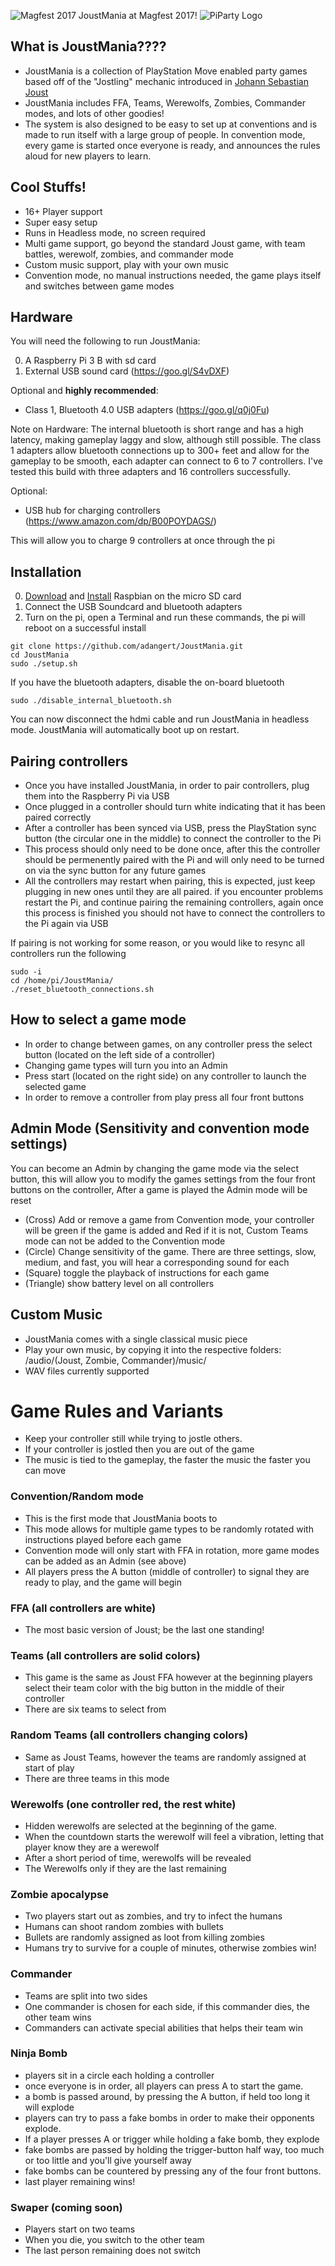 ![Magfest 2017](logo/magfest.jpg)
JoustMania at Magfest 2017!
![PiParty Logo](logo/PiPartyLogo2.png)

What is JoustMania????
--------------------------------------

* JoustMania is a collection of PlayStation Move enabled party games based off of the "Jostling" mechanic introduced in [Johann Sebastian Joust](http://www.jsjoust.com/)
* JoustMania includes FFA, Teams, Werewolfs, Zombies, Commander modes, and lots of other goodies!
* The system is also designed to be easy to set up at conventions and is made to run itself with a large group of people. In convention mode, every game is started once everyone is ready, and announces the rules aloud for new players to learn.

Cool Stuffs!
--------------------------------------

* 16+ Player support
* Super easy setup
* Runs in Headless mode, no screen required
* Multi game support, go beyond the standard Joust game, with team battles, werewolf, zombies, and commander mode
* Custom music support, play with your own music
* Convention mode, no manual instructions needed, the game plays itself and switches between game modes

Hardware
---------------------------
You will need the following to run JoustMania:

0. A Raspberry Pi 3 B with sd card
0. External USB sound card (https://goo.gl/S4vDXF)

Optional and **highly recommended**:

* Class 1, Bluetooth 4.0 USB adapters (https://goo.gl/q0j0Fu)

Note on Hardware: The internal bluetooth is short range and has a high latency, making gameplay laggy and slow, although still possible.
The class 1 adapters allow bluetooth connections up to 300+ feet and allow for the gameplay to be smooth, each adapter can connect to 6 to 7 controllers. I've tested this build with three adapters and 16 controllers successfully.

Optional:

* USB hub for charging controllers (https://www.amazon.com/dp/B00POYDAGS/)

This will allow you to charge 9 controllers at once through the pi

Installation
---------------------------

0. [Download](https://www.raspberrypi.org/downloads/raspbian/) and [Install](https://www.raspberrypi.org/documentation/installation/installing-images/README.md) Raspbian on the micro SD card
0. Connect the USB Soundcard and bluetooth adapters
0. Turn on the pi, open a Terminal and run these commands, the pi will reboot on a successful install
```
git clone https://github.com/adangert/JoustMania.git
cd JoustMania
sudo ./setup.sh
```
If you have the bluetooth adapters, disable the on-board bluetooth 
```
sudo ./disable_internal_bluetooth.sh
```
You can now disconnect the hdmi cable and run JoustMania in headless mode. JoustMania will automatically boot up on restart.


Pairing controllers
---------------------------

* Once you have installed JoustMania, in order to pair controllers, plug them into the Raspberry Pi via USB
* Once plugged in a controller should turn white indicating that it has been paired correctly
* After a controller has been synced via USB, press the PlayStation sync button (the circular one in the middle) to connect the controller to the Pi
* This process should only need to be done once, after this the controller should be permenently paired with the Pi and will only need to be turned on via the sync button for any future games
* All the controllers may restart when pairing, this is expected, just keep plugging in new ones until they are all paired. if you encounter problems restart the Pi, and continue pairing the remaining controllers, again once this process is finished you should not have to connect the controllers to the Pi again via USB

If pairing is not working for some reason, or you would like to resync all controllers run the following
```
sudo -i
cd /home/pi/JoustMania/
./reset_bluetooth_connections.sh
```

How to select a game mode
---------------------------------
* In order to change between games, on any controller press the select button (located on the left side of a controller)
* Changing game types will turn you into an Admin
* Press start (located on the right side) on any controller to launch the selected game
* In order to remove a controller from play press all four front buttons

Admin Mode (Sensitivity and convention mode settings)
---------------------------------
You can become an Admin by changing the game mode via the select button, this will allow you to modify the games settings from the four front buttons on the controller, After a game is played the Admin mode will be reset

* (Cross) Add or remove a game from Convention mode, your controller will be green if the game is added and Red if it is not, Custom Teams mode can not be added to the Convention mode
* (Circle) Change sensitivity of the game. There are three settings, slow, medium, and fast, you will hear a corresponding sound for each
* (Square) toggle the playback of instructions for each game
* (Triangle) show battery level on all controllers

Custom Music
---------------------------------
* JoustMania comes with a single classical music piece
* Play your own music, by copying it into the respective folders: /audio/(Joust, Zombie, Commander)/music/
* WAV files currently supported

# Game Rules and Variants
* Keep your controller still while trying to jostle others.
* If your controller is jostled then you are out of the game
* The music is tied to the gameplay, the faster the music the faster you can move


 ### Convention/Random mode
 * This is the first mode that JoustMania boots to
 * This mode allows for multiple game types to be randomly rotated with instructions played before each game
 * Convention mode will only start with FFA in rotation, more game modes can be added as an Admin (see above)
 * All players press the A button (middle of controller) to signal they are ready to play, and the game will begin


 ### FFA (all controllers are white)
 * The most basic version of Joust; be the last one standing!


 ### Teams (all controllers are solid colors)
 * This game is the same as Joust FFA however at the beginning players select their team color with the big button in the middle of their controller
 * There are six teams to select from


 ### Random Teams (all controllers changing colors)
 * Same as Joust Teams, however the teams are randomly assigned at start of play
 * There are three teams in this mode


 ### Werewolfs (one controller red, the rest white)
 * Hidden werewolfs are selected at the beginning of the game.
 * When the countdown starts the werewolf will feel a vibration, letting that player know they are a werewolf
 * After a short period of time, werewolfs will be revealed
 * The Werewolfs only if they are the last remaining


 ### Zombie apocalypse
 * Two players start out as zombies, and try to infect the humans
 * Humans can shoot random zombies with bullets
 * Bullets are randomly assigned as loot from killing zombies
 * Humans try to survive for a couple of minutes, otherwise zombies win!
 
 
 ### Commander
 * Teams are split into two sides
 * One commander is chosen for each side, if this commander dies, the other team wins
 * Commanders can activate special abilities that helps their team win


 ### Ninja Bomb
 * players sit in a circle each holding a controller
 * once everyone is in order, all players can press A to start the game. 
 * a bomb is passed around, by pressing the A button, if held too long it will explode
 * players can try to pass a fake bombs in order to make their opponents explode.
 * If a player presses A or trigger while holding a fake bomb, they explode
 * fake bombs are passed by holding the trigger-button half way, too much or too little and you'll give yourself away
 * fake bombs can be countered by pressing any of the four front buttons.
 * last player remaining wins!

 
 ### Swaper (coming soon)
 * Players start on two teams
 * When you die, you switch to the other team
 * The last person remaining does not switch
  

